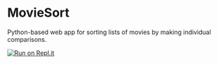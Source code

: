 # MovieSort
Python-based web app for sorting lists of movies by making individual comparisons.

[![Run on Repl.it](https://repl.it/badge/github/hacker6284/MovieSort)](https://repl.it/github/hacker6284/MovieSort)
